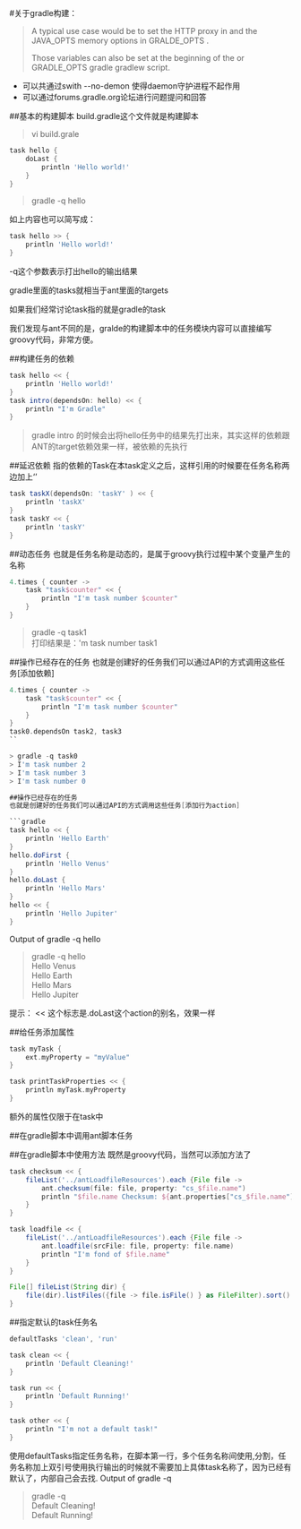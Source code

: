#关于gradle构建：

> A typical use case would be to set the HTTP proxy in  and the JAVA_OPTS
> memory options in GRALDE_OPTS . 
> 
> Those variables can also be set at the beginning of the  or  GRADLE_OPTS gradle gradlew script.

- 可以共通过swith --no-demon 使得daemon守护进程不起作用
- 可以通过forums.gradle.org论坛进行问题提问和回答


##基本的构建脚本
build.gradle这个文件就是构建脚本

> vi build.grale  

```gradle
task hello {
	doLast {
		println 'Hello world!'
	}
}
```

> gradle -q hello  

如上内容也可以简写成：  
```gradle
task hello >> {
	println 'Hello world!'
}
```

-q这个参数表示打出hello的输出结果  

gradle里面的tasks就相当于ant里面的targets  

如果我们经常讨论task指的就是gradle的task  

我们发现与ant不同的是，gralde的构建脚本中的任务模块内容可以直接编写groovy代码，非常方便。  


##构建任务的依赖
```gradle
task hello << {
	println 'Hello world!'
}
task intro(dependsOn: hello) << {
	println "I'm Gradle"
}
```
> gradle  intro 
> 的时候会出将hello任务中的结果先打出来，其实这样的依赖跟ANT的target依赖效果一样，被依赖的先执行

##延迟依赖
指的依赖的Task在本task定义之后，这样引用的时候要在任务名称两边加上‘’

```gradle
task taskX(dependsOn: 'taskY' ) << {
	println 'taskX'
}
task taskY << {
	println 'taskY'
}
```


##动态任务
也就是任务名称是动态的，是属于groovy执行过程中某个变量产生的名称  

```gradle
4.times { counter ->
    task "task$counter" << {
        println "I'm task number $counter"
    }
}
```
> gradle -q task1  
打印结果是：'m task number task1


##操作已经存在的任务
也就是创建好的任务我们可以通过API的方式调用这些任务[添加依赖]  

```gradle
4.times { counter ->
    task "task$counter" << {
        println "I'm task number $counter"
    }
}
task0.dependsOn task2, task3
``

> gradle -q task0  
> I'm task number 2  
> I'm task number 3  
> I'm task number 0  

##操作已经存在的任务
也就是创建好的任务我们可以通过API的方式调用这些任务[添加行为action]

```gradle
task hello << {
    println 'Hello Earth'
}
hello.doFirst {
    println 'Hello Venus'
}
hello.doLast {
    println 'Hello Mars'
}
hello << {
    println 'Hello Jupiter'
}
```

Output of gradle -q hello
> gradle -q hello  
> Hello Venus  
> Hello Earth  
> Hello Mars  
> Hello Jupiter  

提示： << 这个标志是.doLast这个action的别名，效果一样


##给任务添加属性  

```gradle
task myTask {
    ext.myProperty = "myValue"
}

task printTaskProperties << {
    println myTask.myProperty
}
```

额外的属性仅限于在task中

##在gradle脚本中调用ant脚本任务

##在gradle脚本中使用方法
既然是groovy代码，当然可以添加方法了

```gradle
task checksum << {
    fileList('../antLoadfileResources').each {File file ->
        ant.checksum(file: file, property: "cs_$file.name")
        println "$file.name Checksum: ${ant.properties["cs_$file.name"]}"
    }
}

task loadfile << {
    fileList('../antLoadfileResources').each {File file ->
        ant.loadfile(srcFile: file, property: file.name)
        println "I'm fond of $file.name"
    }
}

File[] fileList(String dir) {
    file(dir).listFiles({file -> file.isFile() } as FileFilter).sort()
}
```


##指定默认的task任务名

```gradle
defaultTasks 'clean', 'run'

task clean << {
    println 'Default Cleaning!'
}

task run << {
    println 'Default Running!'
}

task other << {
    println "I'm not a default task!"
}
```

使用defaultTasks指定任务名称，在脚本第一行，多个任务名称间使用,分割，任务名称加上双引号使用执行输出的时候就不需要加上具体task名称了，因为已经有默认了，内部自己会去找.
Output of gradle -q
> gradle -q  
> Default Cleaning!  
> Default Running!  


